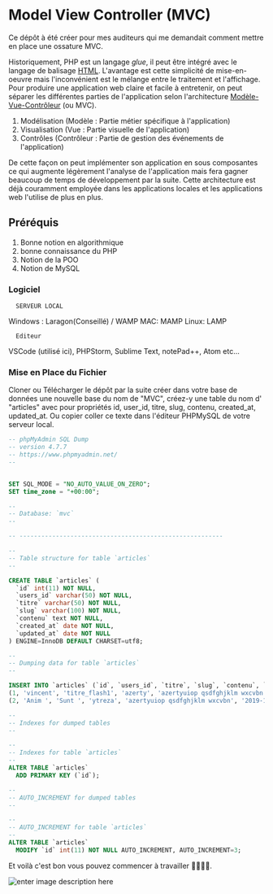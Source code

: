 # Model View Controller (MVC)

Ce dépôt à été créer pour mes auditeurs qui me demandait comment mettre en place une ossature MVC. 

Historiquement, PHP est un langage _glue_, il peut être intégré avec le langage de balisage [HTML](https://fr.wikibooks.org/wiki/Le_langage_HTML "Le langage HTML"). L'avantage est cette simplicité de mise-en-oeuvre mais l'inconvénient est le mélange entre le traitement et l'affichage. Pour produire une application web claire et facile à entretenir, on peut séparer les différentes parties de l'application selon l'architecture [Modèle-Vue-Contrôleur](https://fr.wikipedia.org/wiki/Mod%C3%A8le-Vue-Contr%C3%B4leur "w:Modèle-Vue-Contrôleur") (ou MVC).
 1.  Modélisation (Modèle : Partie métier spécifique à l'application)
2.  Visualisation (Vue : Partie visuelle de l'application)
3.  Contrôles (Contrôleur : Partie de gestion des événements de l'application)

De cette façon on peut implémenter son application en sous composantes ce qui augmente légèrement l'analyse de l'application mais fera gagner beaucoup de temps de développement par la suite. Cette architecture est déjà couramment employée dans les applications locales et les applications web l'utilise de plus en plus.


## Préréquis

1. Bonne notion en algorithmique
2. bonne connaissance du PHP
3. Notion de la POO 
4. Notion de MySQL

### Logiciel

      SERVEUR LOCAL
Windows : Laragon(Conseillé) / WAMP
MAC: MAMP
Linux: LAMP

      Editeur
VSCode (utilisé ici), PHPStorm, Sublime Text, notePad++, Atom etc...


### Mise en Place du Fichier

Cloner ou Télécharger le dépôt par la suite créer dans votre base de données une nouvelle base du nom de "MVC", créez-y une table du nom  d' "articles" avec pour propriétés id, user_id, titre, slug, contenu, created_at, updated_at. Ou copier coller ce texte dans l'éditeur PHPMySQL de votre serveur local.

```sql
-- phpMyAdmin SQL Dump
-- version 4.7.7
-- https://www.phpmyadmin.net/
--


SET SQL_MODE = "NO_AUTO_VALUE_ON_ZERO";
SET time_zone = "+00:00";

--
-- Database: `mvc`
--

-- --------------------------------------------------------

--
-- Table structure for table `articles`
--

CREATE TABLE `articles` (
  `id` int(11) NOT NULL,
  `users_id` varchar(50) NOT NULL,
  `titre` varchar(50) NOT NULL,
  `slug` varchar(100) NOT NULL,
  `contenu` text NOT NULL,
  `created_at` date NOT NULL,
  `updated_at` date NOT NULL
) ENGINE=InnoDB DEFAULT CHARSET=utf8;

--
-- Dumping data for table `articles`
--

INSERT INTO `articles` (`id`, `users_id`, `titre`, `slug`, `contenu`, `created_at`, `updated_at`) VALUES
(1, 'vincent', 'titre_flash1', 'azerty', 'azertyuiop qsdfghjklm wxcvbn', '2019-11-01', '2019-11-02'),
(2, 'Anim ', 'Sunt ', 'ytreza', 'azertyuiop qsdfghjklm wxcvbn', '2019-11-03', '2019-11-04');

--
-- Indexes for dumped tables
--

--
-- Indexes for table `articles`
--
ALTER TABLE `articles`
  ADD PRIMARY KEY (`id`);

--
-- AUTO_INCREMENT for dumped tables
--

--
-- AUTO_INCREMENT for table `articles`
--
ALTER TABLE `articles`
  MODIFY `id` int(11) NOT NULL AUTO_INCREMENT, AUTO_INCREMENT=3;

```

Et voilà c'est bon vous pouvez commencer à travailler 👨🏾‍💻🍺.


![enter image description here](https://images.unsplash.com/photo-1572845213224-37f9327988bd?ixlib=rb-1.2.1&auto=format&fit=crop&w=1700&q=80)
